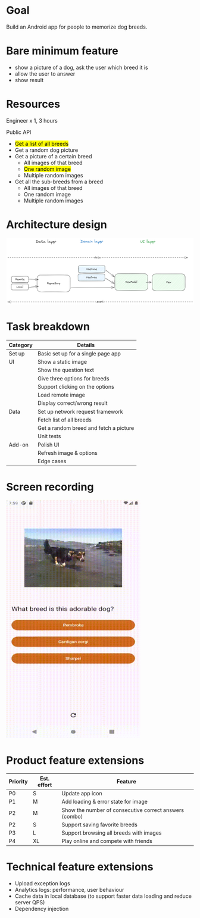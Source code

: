 # Goal
Build an Android app for people to memorize dog breeds.

# Bare minimum feature
- show a picture of a dog, ask the user which breed it is
- allow the user to answer
- show result

# Resources
Engineer x 1, 3 hours

Public API
- <mark>Get a list of all breeds</mark>
- Get a random dog picture
- Get a picture of a certain breed
    - All images of that breed
    - <mark>One random image</mark>
    - Multiple random images
- Get all the sub-breeds from a breed
    - All images of that breed
    - One random image
    - Multiple random images

# Architecture design
![arch-diagram.png](media%2Farch-diagram.png)

# Task breakdown
| Category | Details                                |
|----------|----------------------------------------|
| Set up   | Basic set up for a single page app     |
| UI       | Show a static image                    |
|          | Show the question text                 |
|          | Give three options for breeds          |
|          | Support clicking on the options        |
|          | Load remote image                      |
|          | Display correct/wrong result           |
| Data     | Set up network request framework       |
|          | Fetch list of all breeds               |
|          | Get a random breed and fetch a picture |
|          | Unit tests                             | 
| Add-on   | Polish UI                              |
|          | Refresh image & options                |
|          | Edge cases                             |

# Screen recording
<img src=media%2FScreen_recording_20241124_155922.gif width="360" height="640">

# Product feature extensions
| Priority | Est. effort | Feature                                                |
|----------|-------------|--------------------------------------------------------|
| P0       | S           | Update app icon                                        |
| P1       | M           | Add loading & error state for image                    |
| P2       | M           | Show the number of consecutive correct answers (combo) |
| P2       | S           | Support saving favorite breeds                         |
| P3       | L           | Support browsing all breeds with images                |
| P4       | XL          | Play online and compete with friends                   |

# Technical feature extensions
- Upload exception logs
- Analytics logs: performance, user behaviour
- Cache data in local database (to support faster data loading and reduce server QPS)
- Dependency injection